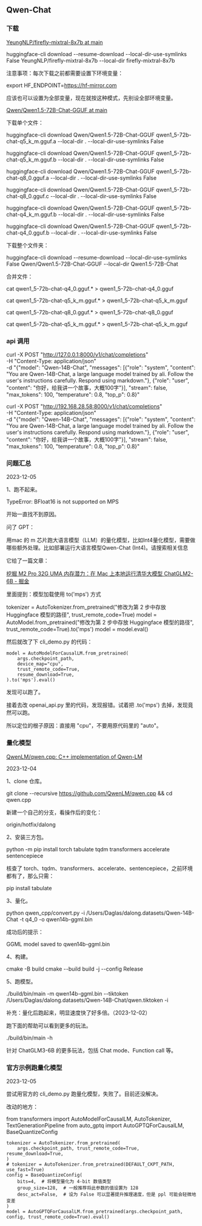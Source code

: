 ## Qwen-Chat

### 下载

[YeungNLP/firefly-mixtral-8x7b at main](https://huggingface.co/YeungNLP/firefly-mixtral-8x7b/tree/main)

huggingface-cli download --resume-download --local-dir-use-symlinks False YeungNLP/firefly-mixtral-8x7b --local-dir firefly-mixtral-8x7b

注意事项：每次下载之前都需要设置下环境变量：

export HF_ENDPOINT=https://hf-mirror.com

应该也可以设置为全部变量，现在就按这种模式，先别设全部环境变量。

[Qwen/Qwen1.5-72B-Chat-GGUF at main](https://huggingface.co/Qwen/Qwen1.5-72B-Chat-GGUF/tree/main)

下载单个文件：

huggingface-cli download Qwen/Qwen1.5-72B-Chat-GGUF qwen1_5-72b-chat-q5_k_m.gguf.a --local-dir . --local-dir-use-symlinks False

huggingface-cli download Qwen/Qwen1.5-72B-Chat-GGUF qwen1_5-72b-chat-q5_k_m.gguf.b --local-dir . --local-dir-use-symlinks False

huggingface-cli download Qwen/Qwen1.5-72B-Chat-GGUF qwen1_5-72b-chat-q8_0.gguf.a --local-dir . --local-dir-use-symlinks False

huggingface-cli download Qwen/Qwen1.5-72B-Chat-GGUF qwen1_5-72b-chat-q8_0.gguf.c --local-dir . --local-dir-use-symlinks False


huggingface-cli download Qwen/Qwen1.5-72B-Chat-GGUF qwen1_5-72b-chat-q4_k_m.gguf.b --local-dir . --local-dir-use-symlinks False

huggingface-cli download Qwen/Qwen1.5-72B-Chat-GGUF qwen1_5-72b-chat-q4_0.gguf.b --local-dir . --local-dir-use-symlinks False



下载整个文件夹：

huggingface-cli download --resume-download --local-dir-use-symlinks False Qwen/Qwen1.5-72B-Chat-GGUF --local-dir Qwen1.5-72B-Chat

合并文件：

cat qwen1_5-72b-chat-q4_0.gguf.* > qwen1_5-72b-chat-q4_0.gguf

cat qwen1_5-72b-chat-q5_k_m.gguf.* > qwen1_5-72b-chat-q5_k_m.gguf


cat qwen1_5-72b-chat-q8_0.gguf.* > qwen1_5-72b-chat-q8_0.gguf


cat qwen1_5-72b-chat-q5_k_m.gguf.* > qwen1_5-72b-chat-q5_k_m.gguf


### api 调用

curl -X POST "http://127.0.0.1:8000/v1/chat/completions" \
-H "Content-Type: application/json" \
-d "{\"model\": \"Qwen-14B-Chat\", \"messages\": [{\"role\": \"system\", \"content\": \"You are Qwen-14B-Chat, a large language model trained by ali. Follow the user's instructions carefully. Respond using markdown.\"}, {\"role\": \"user\", \"content\": \"你好，给我讲一个故事，大概100字\"}], \"stream\": false, \"max_tokens\": 100, \"temperature\": 0.8, \"top_p\": 0.8}"


curl -X POST "http://192.168.28.58:8000/v1/chat/completions" \
-H "Content-Type: application/json" \
-d "{\"model\": \"Qwen-14B-Chat\", \"messages\": [{\"role\": \"system\", \"content\": \"You are Qwen-14B-Chat, a large language model trained by ali. Follow the user's instructions carefully. Respond using markdown.\"}, {\"role\": \"user\", \"content\": \"你好，给我讲一个故事，大概100字\"}], \"stream\": false, \"max_tokens\": 100, \"temperature\": 0.8, \"top_p\": 0.8}"




### 问题汇总

2023-12-05

1、跑不起来。




TypeError: BFloat16 is not supported on MPS

开始一直找不到原因。

问了 GPT：

用mac 的 m 芯片跑大语言模型（LLM）的量化模型，比如Int4量化模型，需要做哪些额外处理。比如部署运行大语言模型Qwen-Chat (Int4)。请搜索相关信息

它给了一篇文章：

[挖掘 M2 Pro 32G UMA 内存潜力：在 Mac 上本地运行清华大模型 ChatGLM2-6B - 掘金](https://juejin.cn/post/7250730877372792887)

里面提到：模型加载使用 to('mps') 方式

tokenizer = AutoTokenizer.from_pretrained("修改为第 2 步中存放 Huggingface 模型的路径", trust_remote_code=True)
model = AutoModel.from_pretrained("修改为第 2 步中存放 Huggingface 模型的路径", trust_remote_code=True).to('mps')
model = model.eval()

然后就改了下 cli_demo.py 的代码：

    model = AutoModelForCausalLM.from_pretrained(
        args.checkpoint_path,
        device_map="cpu",
        trust_remote_code=True,
        resume_download=True,
    ).to('mps').eval()

发现可以跑了。

接着去改 openai_api.py 里的代码，发现报错。试着把 .to('mps') 去掉，发现竟然可以跑。

所以定位的根子原因：直接用 "cpu"，不要用原代码里的 "auto"。


### 量化模型

[QwenLM/qwen.cpp: C++ implementation of Qwen-LM](https://github.com/QwenLM/qwen.cpp)

2023-12-04

1、clone 仓库。

git clone --recursive https://github.com/QwenLM/qwen.cpp && cd qwen.cpp

新建一个自己的分支，看操作后的变化：

origin/hotfix/dalong

2、安装三方包。

python -m pip install torch tabulate tqdm transformers accelerate sentencepiece

核查了 torch、tqdm、transformers、accelerate、sentencepiece，之前环境都有了，那么只需：

pip install tabulate

3、量化。

python qwen_cpp/convert.py -i /Users/Daglas/dalong.datasets/Qwen-14B-Chat -t q4_0 -o qwen14b-ggml.bin

成功后的提示：

GGML model saved to qwen14b-ggml.bin

4、构建。

cmake -B build
cmake --build build -j --config Release

5、跑模型。

./build/bin/main -m qwen14b-ggml.bin --tiktoken /Users/Daglas/dalong.datasets/Qwen-14B-Chat/qwen.tiktoken -i

补充：量化后跑起来，明显速度快了好多倍。（2023-12-02）

跑下面的帮助可以看到更多的玩法。

./build/bin/main -h

针对 ChatGLM3-6B 的更多玩法，包括 Chat mode、Function call 等。

### 官方示例跑量化模型

2023-12-05

尝试用官方的 cli_demo.py 跑量化模型，失败了。目前还没解决。

改动的地方：

from transformers import AutoModelForCausalLM, AutoTokenizer, TextGenerationPipeline
from auto_gptq import AutoGPTQForCausalLM, BaseQuantizeConfig

    tokenizer = AutoTokenizer.from_pretrained(
        args.checkpoint_path, trust_remote_code=True, resume_download=True,
    )
    # tokenizer = AutoTokenizer.from_pretrained(DEFAULT_CKPT_PATH, use_fast=True)
    config = BaseQuantizeConfig(
        bits=4,  # 将模型量化为 4-bit 数值类型
        group_size=128,  # 一般推荐将此参数的值设置为 128
        desc_act=False,  # 设为 False 可以显著提升推理速度，但是 ppl 可能会轻微地变差
    )
    model = AutoGPTQForCausalLM.from_pretrained(args.checkpoint_path, config, trust_remote_code=True).eval()




